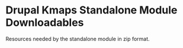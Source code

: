 # Drupal Kmaps Standalone Module Downloadables

Resources needed by the standalone module in zip format.
